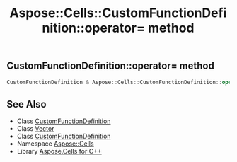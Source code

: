 ﻿---
title: Aspose::Cells::CustomFunctionDefinition::operator= method
linktitle: operator=
second_title: Aspose.Cells for C++ API Reference
description: 'How to use operator= method of Aspose::Cells::CustomFunctionDefinition class in C++.'
type: docs
weight: 300
url: /cpp/aspose.cells/customfunctiondefinition/operator_asm/
---
## CustomFunctionDefinition::operator= method




```cpp
CustomFunctionDefinition & Aspose::Cells::CustomFunctionDefinition::operator=(const CustomFunctionDefinition &src)=delete
```

## See Also

* Class [CustomFunctionDefinition](../)
* Class [Vector](../../vector/)
* Class [CustomFunctionDefinition](../)
* Namespace [Aspose::Cells](../../)
* Library [Aspose.Cells for C++](../../../)

